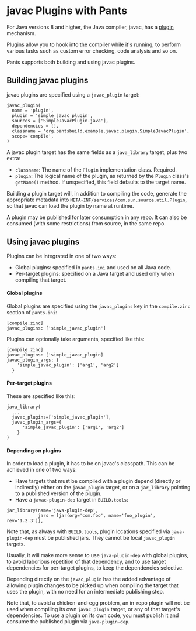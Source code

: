 javac Plugins with Pants
========================

For Java versions 8 and higher, the Java compiler, javac, has a 
[plugin](https://docs.oracle.com/javase/8/docs/jdk/api/javac/tree/com/sun/source/util/Plugin.html) mechanism.

Plugins allow you to hook into the compiler while it's running, to perform various
tasks such as custom error checking, code analysis and so on.

Pants supports both building and using javac plugins.

Building javac plugins
----------------------

javac plugins are specified using a `javac_plugin` target:

```
javac_plugin(
  name = 'plugin',
  plugin = 'simple_javac_plugin',
  sources = ['SimpleJavacPlugin.java'],
  dependencies = [],
  classname = 'org.pantsbuild.example.javac.plugin.SimpleJavacPlugin',
  scope='compile',
)
```

A javac plugin target has the same fields as a `java_library` target, 
plus two extra:

- `classname`: The name of the `Plugin` implementation class. Required.
- `plugin`: The logical name of the plugin, as returned by the `Plugin`
  class's `getName()` method.  If unspecified, this field defaults to 
  the target name.
  
Building a plugin target will, in addition to compiling the code, generate
the appropriate metadata into `META-INF/services/com.sun.source.util.Plugin`, so
that javac can load the plugin by name at runtime.

A plugin may be published for later consumption in any repo. It can also
be consumed (with some restrictions) from source, in the same repo.


Using javac plugins
-------------------

Plugins can be integrated in one of two ways:

- Global plugins: specified in `pants.ini` and used on all Java code.
- Per-target plugins: specified on a Java target and used only when compiling that target.

#### Global plugins

Global plugins are specified using the `javac_plugins` key in the `compile.zinc` section of `pants.ini`:

```
[compile.zinc]
javac_plugins: ['simple_javac_plugin']

```

Plugins can optionally take arguments, specified like this:

```
[compile.zinc]
javac_plugins: ['simple_javac_plugin]
javac_plugin_args: {
    'simple_javac_plugin': ['arg1', 'arg2']
  }
```


#### Per-target plugins

These are specified like this:

```
java_library(
  ...
  javac_plugins=['simple_javac_plugin'],
  javac_plugin_args={
      'simple_javac_plugin': ['arg1', 'arg2']
    }
)
```

#### Depending on plugins

In order to load a plugin, it has to be on javac's classpath. 
This can be achieved in one of two ways:

- Have targets that must be compiled with a plugin depend (directly or indirectly) 
either on the `javac_plugin` target, or on a `jar_library` pointing to a published version
of the plugin.
- Have a `javac-plugin-dep` target in `BUILD.tools`:
 
```
jar_library(name='java-plugin-dep',
            jars = [jar(org='com.foo', name='foo_plugin', rev='1.2.3')],
```

Note that, as always with `BUILD.tools`, plugin locations specified via `java-plugin-dep` 
must be published jars. They cannot be local `javac_plugin` targets.

Usually, it will make more sense to use `java-plugin-dep` with global plugins, to avoid 
laborious repetition of that dependency, and to use target dependencies for per-target plugins,
to keep the dependencies selective.  

Depending directly on the `javac_plugin` has the added advantage of allowing plugin changes
to be picked up when compiling the target that uses the plugin, with no need for an intermediate 
publishing step.

Note that, to avoid a chicken-and-egg problem, an in-repo plugin will not be used when 
compiling its own `javac_plugin` target, or any of that target's dependencies.
To use a plugin on its own code, you must publish it and consume the published plugin
via `java-plugin-dep`.


